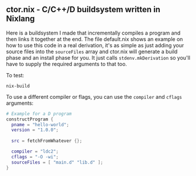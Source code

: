 ## ctor.nix - C/C++/D buildsystem written in Nixlang

Here is a buildsystem I made that incrementally compiles a program and
then links it together at the end. The file default.nix shows an
example on how to use this code in a real derivation, it's as simple
as just adding your source files into the `sourceFiles` array and
ctor.nix will generate a build phase and an install phase for you. It
just calls `stdenv.mkDerivation` so you'll have to supply the required
arguments to that too.

To test:

    nix-build

To use a different compiler or flags, you can use the `compiler` and
`cflags` arguments:

```nix
# Example for a D program
constructProgram {
  pname = "hello-world";
  version = "1.0.0";
  
  src = fetchFromWhatever {};

  compiler = "ldc2";
  cflags = "-O -wi";
  sourceFiles = [ "main.d" "lib.d" ];
}
```
